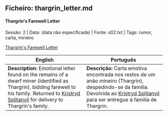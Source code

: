 ## Ficheiro: thargrin_letter.md

#### Thargrin's Farewell Letter

Sessão: 2 | Data: (data não especificada) | Fonte: s02.txt | Tags: rumor, carta, mineiro

[Thargrin's Farewell Letter](thargrin_letter.png)

| English | Português |
|---------|-----------|
| **Description:** Emotional letter found on the remains of a dwarf miner (identified as Thargrin), bidding farewell to his family. Returned to [Kristryd Splitanvil](kristryd_splitanvil.md) for delivery to Thargrin's family. | **Descrição:** Carta emotiva encontrada nos restos de um anão mineiro (Thargrin), despedindo-se da família. Devolvida ao [Kristryd Splitanvil](kristryd_splitanvil.md) para ser entregue à família de Thargrin. |

